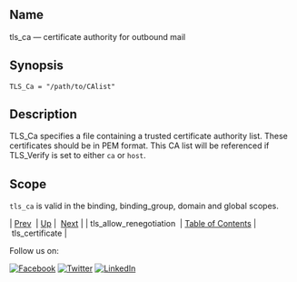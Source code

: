<a name="config.tls_ca"></a>
## Name

tls_ca — certificate authority for outbound mail

## Synopsis

`TLS_Ca = "/path/to/CAlist"`

<a name="idp26941760"></a>
## Description

TLS_Ca specifies a file containing a trusted certificate authority list. These certificates should be in PEM format. This CA list will be referenced if TLS_Verify is set to either `ca` or `host`.

<a name="idp26944640"></a>
## Scope

`tls_ca` is valid in the binding, binding_group, domain and global scopes.

| [Prev](config.tls_allow_renegotiation.php)  | [Up](config.options.ref.php) |  [Next](config.tls_certificate.php) |
| tls_allow_renegotiation  | [Table of Contents](index.php) |  tls_certificate |

Follow us on:

[![Facebook](https://support.messagesystems.com/images/icon-facebook.png)](http://www.facebook.com/messagesystems) [![Twitter](https://support.messagesystems.com/images/icon-twitter.png)](http://twitter.com/#!/MessageSystems) [![LinkedIn](https://support.messagesystems.com/images/icon-linkedin.png)](http://www.linkedin.com/company/message-systems)